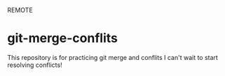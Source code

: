 REMOTE
# git-merge-conflits
This repository is for practicing git merge and conflits 
I can't wait to start resolving conflicts!
